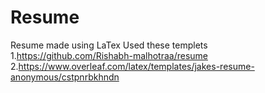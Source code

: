 # Resume
Resume made using LaTex
Used these templets
1.https://github.com/Rishabh-malhotraa/resume
2.https://www.overleaf.com/latex/templates/jakes-resume-anonymous/cstpnrbkhndn
